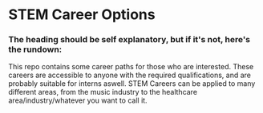 # STEM Career Options

### The heading should be self explanatory, but if it's not, here's the rundown:

This repo contains some career paths for those who are interested.
These careers are accessible to anyone with the required qualifications, and are probably suitable for interns aswell. STEM Careers can be applied to many different areas, from the music industry to the healthcare area/industry/whatever you want to call it.
